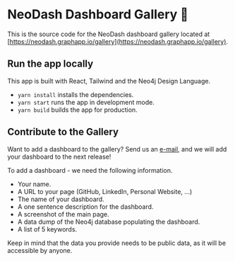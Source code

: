 # NeoDash Dashboard Gallery 🎨
This is the source code for the NeoDash dashboard gallery located at [https://neodash.graphapp.io/gallery](https://neodash.graphapp.io/gallery).

## Run the app locally
This app is built with React, Tailwind and the Neo4j Design Language.

- `yarn install` installs the dependencies.
- `yarn start` runs the app in development mode.
- `yarn build` builds the app for production.

## Contribute to the Gallery
Want to add a dashboard to the gallery?
Send us an [e-mail]([mailto:niels.dejong@neo4j.com), and we will add your dashboard to the next release!

To add a dashboard - we need the following information.
- Your name.
- A URL to your page (GitHub, LinkedIn, Personal Website, ...)
- The name of your dashboard.
- A one sentence description for the dashboard.
- A screenshot of the main page.
- A data dump of the Neo4j database populating the dashboard.
- A list of 5 keywords.

Keep in mind that the data you provide needs to be public data, as it will be accessible by anyone.
